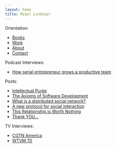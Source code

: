 ```yaml
---
layout: home
title: Mikel Lindsaar
---
```


Orientation:

* [Books](/books)
* [Work](/work)
* [About](/about)
* [Contact](/contact)

Podcast Interviews:

* [How serial entrepreneur grows a productive team](https://open.spotify.com/episode/7qfwsFjIVMIYNJcmnDaEd2)

Posts:

* [Intellectual Purée](/posts/2025-07-19-Intellectual-Puree)
* [The Axioms of Software Development](/posts/2021-03-06-The-Axioms-of-Software-Development)
* [What is a distributed social network?](/posts/2010-09-17-what-is-a-distributed-social-network)
* [A new protocol for social interaction ](/posts/2010-09-18-a-new-protocol-for-social-interaction)
* [This Relationship is Worth Nothing](/posts/2010-06-13-this-relationship-is-worth-nothing)
* [Thank YOU...](/posts/2010-06-11-thank-YOU)

TV Interviews:

* [CGTN America](/interviews/cgtn-2024-01-23)
* [WTVM 70](/interviews/wtvm-70-2024-01-30)